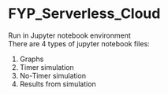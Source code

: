# FYP_Serverless_Cloud
Run in Jupyter notebook environment  
There are 4 types of jupyter notebook files:
1. Graphs
2. Timer simulation
3. No-Timer simulation
4. Results from simulation
